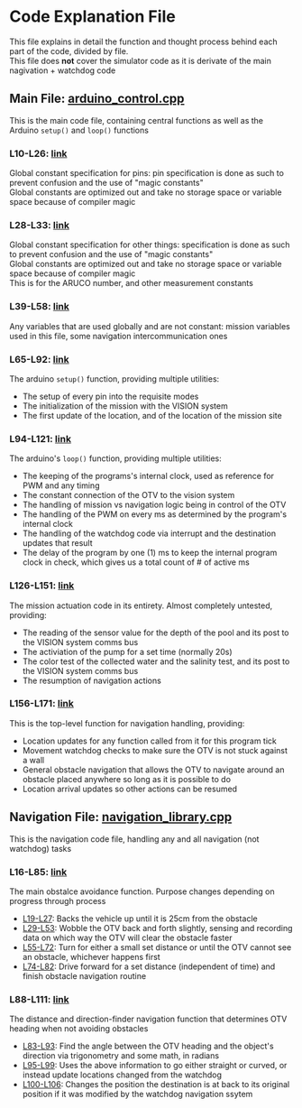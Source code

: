 # Code Explanation File
This file explains in detail the function and thought process behind each part of the code, divided by file.  
This file does **not** cover the simulator code as it is derivate of the main nagivation + watchdog code

## Main File: [arduino_control.cpp](https://github.com/aswisdak/otterworldly_otv_2022/blob/main/arduino_control/arduino_control.ino)
This is the main code file, containing central functions as well as the Arduino `setup()` and `loop()` functions  

### L10-L26: [link](https://github.com/aswisdak/otterworldly_otv_2022/blob/fb40f81672afec5c19dae8134dbc77c88fe8fd98/arduino_control/arduino_control.ino#L10-L26)
Global constant specification for pins: pin specification is done as such to prevent confusion and the use of "magic constants"  
Global constants are optimized out and take no storage space or variable space because of compiler magic

### L28-L33: [link](https://github.com/aswisdak/otterworldly_otv_2022/blob/fb40f81672afec5c19dae8134dbc77c88fe8fd98/arduino_control/arduino_control.ino#L28-L33)
Global constant specification for other things: specification is done as such to prevent confusion and the use of "magic constants"  
Global constants are optimized out and take no storage space or variable space because of compiler magic  
This is for the ARUCO number, and other measurement constants

### L39-L58: [link](https://github.com/aswisdak/otterworldly_otv_2022/blob/fb40f81672afec5c19dae8134dbc77c88fe8fd98/arduino_control/arduino_control.ino#L39-L58)
Any variables that are used globally and are not constant: mission variables used in this file, some navigation intercommunication ones

### L65-L92: [link](https://github.com/aswisdak/otterworldly_otv_2022/blob/fb40f81672afec5c19dae8134dbc77c88fe8fd98/arduino_control/arduino_control.ino#L65-L92)
The arduino `setup()` function, providing multiple utilities:
 - The setup of every pin into the requisite modes
 - The initialization of the mission with the VISION system
 - The first update of the location, and of the location of the mission site

### L94-L121: [link](https://github.com/aswisdak/otterworldly_otv_2022/blob/fb40f81672afec5c19dae8134dbc77c88fe8fd98/arduino_control/arduino_control.ino#L94-L121)
The arduino's `loop()` function, providing multiple utilities:
 - The keeping of the programs's internal clock, used as reference for PWM and any timing
 - The constant connection of the OTV to the vision system
 - The handling of mission vs navigation logic being in control of the OTV
 - The handling of the PWM on every ms as determined by the program's internal clock
 - The handling of the watchdog code via interrupt and the destination updates that result
 - The delay of the program by one (1) ms to keep the internal program clock in check, which gives us a total count of # of active ms

### L126-L151: [link](https://github.com/aswisdak/otterworldly_otv_2022/blob/fb40f81672afec5c19dae8134dbc77c88fe8fd98/arduino_control/arduino_control.ino#L126-L151)
The mission actuation code in its entirety. Almost completely untested, providing:
 - The reading of the sensor value for the depth of the pool and its post to the VISION system comms bus
 - The activiation of the pump for a set time (normally 20s)
 - The color test of the collected water and the salinity test, and its post to the VISION system comms bus
 - The resumption of navigation actions

### L156-L171: [link](https://github.com/aswisdak/otterworldly_otv_2022/blob/fb40f81672afec5c19dae8134dbc77c88fe8fd98/arduino_control/arduino_control.ino#L156-L171)
This is the top-level function for navigation handling, providing:
 - Location updates for any function called from it for this program tick
 - Movement watchdog checks to make sure the OTV is not stuck against a wall
 - General obstacle navigation that allows the OTV to navigate around an obstacle placed anywhere so long as it is possible to do
 - Location arrival updates so other actions can be resumed


## Navigation File: [navigation_library.cpp](https://github.com/aswisdak/otterworldly_otv_2022/blob/main/arduino_control/navigation_library.ino)
This is the navigation code file, handling any and all navigation (not watchdog) tasks

### L16-L85: [link](https://github.com/aswisdak/otterworldly_otv_2022/blob/fb40f81672afec5c19dae8134dbc77c88fe8fd98/arduino_control/navigation_library.ino#L16-L85)
The main obstalce avoidance function. Purpose changes depending on progress through process
 - [L19-L27](https://github.com/aswisdak/otterworldly_otv_2022/blob/fb40f81672afec5c19dae8134dbc77c88fe8fd98/arduino_control/navigation_library.ino#L19-L27): Backs the vehicle up until it is 25cm from the obstacle
 - [L29-L53](https://github.com/aswisdak/otterworldly_otv_2022/blob/fb40f81672afec5c19dae8134dbc77c88fe8fd98/arduino_control/navigation_library.ino#L29-L53): Wobble the OTV back and forth slightly, sensing and recording data on which way the OTV will clear the obstacle faster
 - [L55-L72](https://github.com/aswisdak/otterworldly_otv_2022/blob/fb40f81672afec5c19dae8134dbc77c88fe8fd98/arduino_control/navigation_library.ino#L55-L72): Turn for either a small set distance or until the OTV cannot see an obstacle, whichever happens first
 - [L74-L82](https://github.com/aswisdak/otterworldly_otv_2022/blob/fb40f81672afec5c19dae8134dbc77c88fe8fd98/arduino_control/navigation_library.ino#L74-L82): Drive forward for a set distance (independent of time) and finish obstacle navigation routine

### L88-L111: [link](https://github.com/aswisdak/otterworldly_otv_2022/blob/fb40f81672afec5c19dae8134dbc77c88fe8fd98/arduino_control/navigation_library.ino#L88-L111)
The distance and direction-finder navigation function that determines OTV heading when not avoiding obstacles
 - [L83-L93](https://github.com/aswisdak/otterworldly_otv_2022/blob/fb40f81672afec5c19dae8134dbc77c88fe8fd98/arduino_control/navigation_library.ino#L89-L93): Find the angle between the OTV heading and the object's direction via trigonometry and some math, in radians
 - [L95-L99](https://github.com/aswisdak/otterworldly_otv_2022/blob/fb40f81672afec5c19dae8134dbc77c88fe8fd98/arduino_control/navigation_library.ino#L95-L99): Uses the above information to go either straight or curved, or instead update locations changed from the watchdog
 - [L100-L106](https://github.com/aswisdak/otterworldly_otv_2022/blob/fb40f81672afec5c19dae8134dbc77c88fe8fd98/arduino_control/navigation_library.ino#L100-L106): Changes the position the destination is at back to its original position if it was modified by the watchdog navigation ssytem
